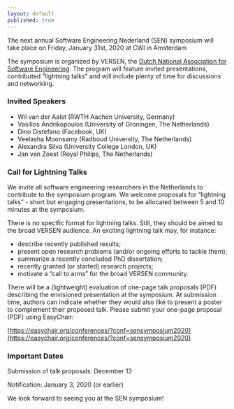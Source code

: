 ```yaml
---
layout: default
published: true
---
```


The next annual Software Engineering Nederland (SEN) symposium will
take place on Friday, January 31st, 2020 at CWI in Amsterdam

The symposium is organized by VERSEN, the [Dutch National Association
for Software Engineering](https://www.versen.nl/). The program will
feature invited presentations, contributed “lightning talks” and will
include plenty of time for discussions and networking.

### Invited Speakers

* Wil van der Aalst (RWTH Aachen University, Germany)
* Vasilios Andrikopoulos (University of Groningen, The Netherlands)
* Dino Distefano (Facebook, UK)
* Veelasha Moonsamy (Radboud University, The Netherlands) 
* Alexandra Silva (University College London, UK)
* Jan van Zoest (Royal Philips, The Netherlands) 


### Call for Lightning Talks

We invite all software engineering researchers in the Netherlands to
contribute to the symposium program. We welcome proposals for
“lightning talks” - short but engaging presentations, to be allocated
between 5 and 10 minutes at the symposium.

There is no specific format for lightning talks. Still, they should be
aimed to the broad VERSEN audience. An exciting lightning talk may,
for instance:

* describe recently published results; 
* present open research problems (and/or ongoing efforts to tackle
them); 
* summarize a recently concluded PhD dissertation; 
* recently granted (or started) research projects; 
* motivate a “call to arms” for the broad VERSEN community.  

There will be a (lightweight) evaluation of one-page talk proposals
(PDF) describing the envisioned presentation at the symposium. At
submission time, authors can indicate whether they would also like to
present a poster to complement their proposed talk.  Please submit
your one-page proposal (PDF) using EasyChair:

[https://easychair.org/conferences/?conf=sensymposium2020](https://easychair.org/conferences/?conf=sensymposium2020)

### Important Dates 

Submission of talk proposals: December 13

Notification: January 3, 2020 (or earlier) 

We look forward to seeing you at the SEN symposium!
